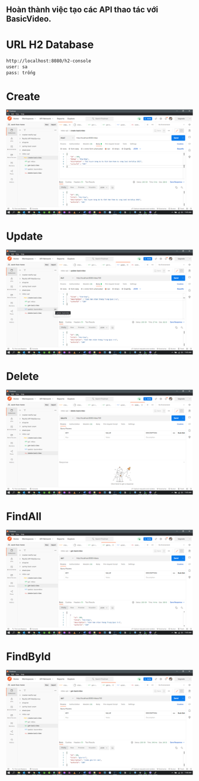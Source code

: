 ## Hoàn thành việc tạo các API thao tác với BasicVideo.

# URL H2 Database
    http://localhost:8080/h2-console
    user: sa
    pass: trống


# Create
![img.png](img.png)

# Update
![img_1.png](img_1.png)

# Delete
![img_2.png](img_2.png)

# FindAll
![img_3.png](img_3.png)

# FindById
![img_4.png](img_4.png)


